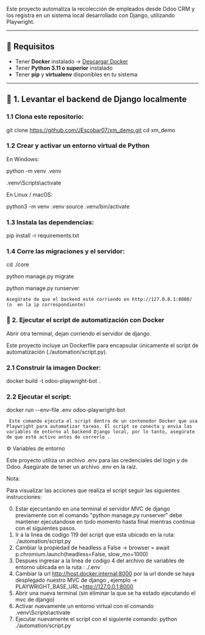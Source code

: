 
Este proyecto automatiza la recolección de empleados desde Odoo CRM y los registra en un sistema local desarrollado con Django, utilizando Playwright.

---

## 🧰 Requisitos

- Tener **Docker** instalado → [Descargar Docker](https://www.docker.com/)
- Tener **Python 3.11 o superior** instalado
- Tener **pip** y **virtualenv** disponibles en tu sistema

---

## 🧪 1. Levantar el backend de Django localmente

### 1.1 Clona este repositorio:

git clone https://github.com/JEscobar07/xm_demo.git
cd xm_demo

### 1.2 Crear y activar un entorno virtual de Python
En Windows:

python -m venv .venv

.venv\Scripts\activate

En Linux / macOS:

python3 -m venv .venv
source .venv/bin/activate

### 1.3 Instala las dependencias:

pip install -r requirements.txt

### 1.4 Corre las migraciones y el servidor:

cd ./core

python manage.py migrate

python manage.py runserver

    Asegúrate de que el backend esté corriendo en http://127.0.0.1:8000/ (o  en la ip correspondiente)
    
### 🐳 2. Ejecutar el script de automatización con Docker

Abrir otra terminal, dejan corriendo el servidor de django.

Este proyecto incluye un Dockerfile para encapsular únicamente el script de automatización (./automation/script.py).

### 2.1 Construir la imagen Docker:

docker build -t odoo-playwright-bot .

### 2.2 Ejecutar el script:

docker run --env-file .env odoo-playwright-bot

     Este comando ejecuta el script dentro de un contenedor Docker que usa Playwright para automatizar tareas. El script se conecta y envia las variables de entorno al backend Django local, por lo tanto, asegúrate de que esté activo antes de correrlo .

⚙️ Variables de entorno

Este proyecto utiliza un archivo .env para las credenciales del login y de Odoo. Asegúrate de tener un archivo .env en la raíz.

Nota:

Para visualizar las acciones que realiza el script seguir las siguientes instrucciones:

0) Estar ejecuntando en una terminal el servidor MVC de django previamente con el comando "python manage.py runserver" debe mantener  ejecutandose en todo momento hasta final mientras continua con el siguientes pasos.
1) Ir a la linea de codigo 119 del script que esta ubicado en la ruta: ./automation/script.py
2) Cambiar la propiedad de headless a False ->  browser = await p.chromium.launch(headless=False, slow_mo=1000)
3) Despues ingresar a la linea de codigo 4 del archivo de variables de entorno ubicada en la ruta : ./.env
4) Cambiar la url http://host.docker.internal:8000 por la url donde se haya desplegado nuestro MVC de django , ejemplo -> PLAYWRIGHT_BASE_URL=http://127.0.0.1:8000
5) Abrir una nueva terminal (sin eliminar la que se ha estado ejecutando el mvc de django)
6) Activar nuevamente un entorno virtual con el comando .venv\Scripts\activate
7) Ejecutar nuevamente el script con el siguiente comando: python ./automation/script.py

